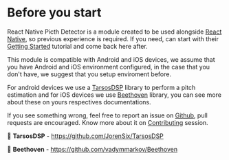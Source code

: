 # Before you start

React Native Picth Detector is a module created to be used alongside [React Native](https://github.com/facebook/react-native), so previous experience is required. If you need, can start with their [Getting Started](https://reactnative.dev/docs/getting-started) tutorial and come back here after.

This module is compatible with Android and iOS devices, we assume that you have Android and iOS environment configured, in the case that you don't have, we suggest that you setup enviroment before.

For android devices we use a [TarsosDSP](https://github.com/JorenSix/TarsosDSP) library to perform a pitch estimation and for iOS devices we use [Beethoven](https://github.com/vadymmarkov/Beethoven) library, you can see more about these on yours respectives documentations.

If you see something wrong, feel free to report an issue on [Github](https://github.com/1fabiopereira/react-native-pitch-detector), pull requests are encouraged. Know more about it on [Contributing](https://1fabiopereira.github.io/react-native-pitch-detector/docs/contributing) session.

:open_book: **TarsosDSP** - https://github.com/JorenSix/TarsosDSP

:open_book: **Beethoven** - https://github.com/vadymmarkov/Beethoven

